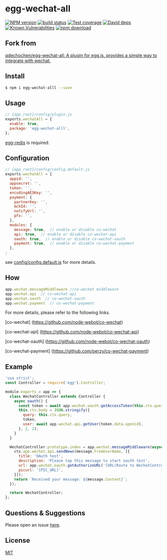 # egg-wechat-all

[![NPM version][npm-image]][npm-url]
[![build status][travis-image]][travis-url]
[![Test coverage][codecov-image]][codecov-url]
[![David deps][david-image]][david-url]
[![Known Vulnerabilities][snyk-image]][snyk-url]
[![npm download][download-image]][download-url]

[npm-image]: https://img.shields.io/npm/v/egg-wechat-alll.svg?style=flat-square
[npm-url]: https://npmjs.org/package/egg-wechat-all
[travis-image]: https://img.shields.io/travis/eggjs/egg-wechat-all.svg?style=flat-square
[travis-url]: https://travis-ci.org/eggjs/egg-wechat-all
[codecov-image]: https://img.shields.io/codecov/c/github/eggjs/egg-wechat-all.svg?style=flat-square
[codecov-url]: https://codecov.io/github/eggjs/egg-wechat-all?branch=master
[david-image]: https://img.shields.io/david/eggjs/egg-wechat-all.svg?style=flat-square
[david-url]: https://david-dm.org/eggjs/egg-wechat-all
[snyk-image]: https://snyk.io/test/npm/egg-wechat-all/badge.svg?style=flat-square
[snyk-url]: https://snyk.io/test/npm/egg-wechat-all
[download-image]: https://img.shields.io/npm/dm/egg-wechat-all.svg?style=flat-square
[download-url]: https://npmjs.org/package/egg-wechat-all

<!--
Description here.
-->

## Fork from
[qdechochen/egg-wechat-all: A plugin for egg.js, provides a simple way to integrate with wechat.](https://github.com/qdechochen/egg-wechat-all)

## Install

```bash
$ npm i egg-wechat-alll --save
```

## Usage

```js
// {app_root}/config/plugin.js
exports.wechatAll = {
  enable: true,
  package: 'egg-wechat-alll',
};

```
[egg-redis](https://www.npmjs.com/package/egg-redis) is required.

## Configuration

```js
// {app_root}/config/config.default.js
exports.wechatAll = {
  appid: '',
  appsecret: '',
  token: '',
  encodingAESKey: '',
  payment: {
    partnerKey: '',
    mchId: '',
    notifyUrl: '',
    pfx: '',
  },
  modules: {
    message: true,  // enable or disable co-wechat
    api: true,  // enable or disable co-wechat-api
    oauth: true,  // enable or disable co-wechat-oauth
    payment: true,  // enable or disable co-wechat-payment
  },
;
```

see [config/config.default.js](config/config.default.js) for more details.

## How

```js
app.wechat.messageMiddleware //co-wechat middleware
app.wechat.api  // co-wechat-api
app.wechat.oauth  // co-wechat-oauth
app.wechat.payment  // co-wechat-payment
```

For more details, please refer to the following links.

[co-wechat] (https://github.com/node-webot/co-wechat)

[co-wechat-api] (https://github.com/node-webot/co-wechat-api)

[co-wechat-oauth] (https://github.com/node-webot/co-wechat-oauth)

[co-wechat-payment] (https://github.com/perzy/co-wechat-payment)

## Example

```js
'use strict';
const Controller = require('egg').Controller;

module.exports = app => {
  class WechatController extends Controller {
    async oauth() {
      const token = await app.wechat.oauth.getAccessToken(this.ctx.query.code);
      this.ctx.body = JSON.stringify({
        query: this.ctx.query,
        token,
        user: await app.wechat.api.getUser(token.data.openid),
      }, 2, 2);
    }
  }

  WechatController.prototype.index = app.wechat.messageMiddleware(async (message, ctx) => {
    ctx.app.wechat.api.sendNews(message.FromUserName, [{
      title: 'OAuth test',
      description: 'Please tap this message to start oauth test',
      url: app.wechat.oauth.getAuthorizeURL('[URL(Route to WechatController.oauth)]', 'MY_STATE', 'snsapi_userinfo'),
      picurl: '[PIC_URL]',
    }]);
    return `Received your message: ${message.Content}`;
  });

  return WechatController;
};


```

## Questions & Suggestions

Please open an issue [here](https://github.com/funme/egg-wechat-all/issues).

## License

[MIT](LICENSE)
